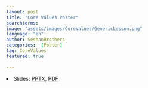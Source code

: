 ```yaml
---
layout: post
title: "Core Values Poster"
searchterms:
image: "assets/images/CoreValues/GenericLesson.png"
language: "en"
author: SeshanBrothers
categories:  [Poster]
tag: CoreValues
featured: true

---
```


 <li class="ng-binding">Slides:
 <a href="/translations/en-us/CoreValues/CVPoster.pptx">PPTX</a>,
 <a href="/translations/en-us/CoreValues/CVPoster.pdf">PDF</a>
 </li>
